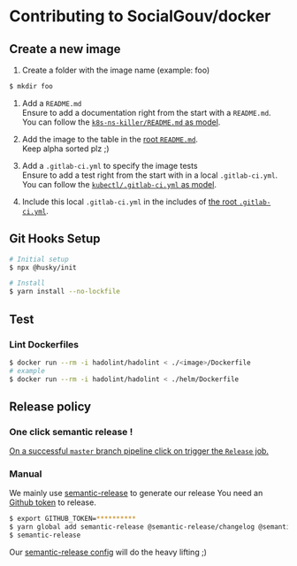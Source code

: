 # Contributing to SocialGouv/docker

## Create a new image

1. Create a folder with the image name (example: foo)

```bash
$ mkdir foo
```

1. Add a `README.md`  
   Ensure to add a documentation right from the start with a `README.md`.  
   You can follow the [`k8s-ns-killer/README.md` as model](./k8s-ns-killer/README.md).

1. Add the image to the table in the [root `README.md`](./README.md).  
   Keep alpha sorted plz ;)

1. Add a `.gitlab-ci.yml` to specify the image tests  
   Ensure to add a test right from the start with in a local `.gitlab-ci.yml`.  
   You can follow the [`kubectl/.gitlab-ci.yml` as model](./kubectl/.gitlab-ci.yml).

1. Include this local `.gitlab-ci.yml` in the includes of [the root `.gitlab-ci.yml`](./.gitlab-ci.yml).

## Git Hooks Setup

```sh
# Initial setup
$ npx @husky/init

# Install
$ yarn install --no-lockfile
```

## Test

### Lint Dockerfiles

```sh
$ docker run --rm -i hadolint/hadolint < ./<image>/Dockerfile
# example
$ docker run --rm -i hadolint/hadolint < ./helm/Dockerfile
```

## Release policy

### One click semantic release !

[On a successful `master` branch pipeline click on trigger the `Release` job.](https://gitlab.factory.social.gouv.fr/SocialGouv/docker/pipelines)

### Manual

We mainly use [semantic-release](https://github.com/semantic-release/semantic-release) to generate our release
You need an [Github token](https://github.com/settings/tokens/new) to release.

```sh
$ export GITHUB_TOKEN=**********
$ yarn global add semantic-release @semantic-release/changelog @semantic-release/exec @semantic-release/git
$ semantic-release
```

Our [semantic-release config](./.releaserc.yml) will do the heavy lifting ;)
